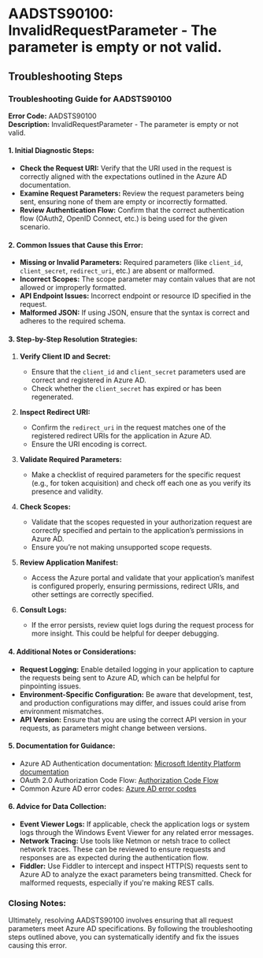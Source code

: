 
# AADSTS90100: InvalidRequestParameter - The parameter is empty or not valid.


## Troubleshooting Steps
### Troubleshooting Guide for AADSTS90100

**Error Code:** AADSTS90100  
**Description:** InvalidRequestParameter - The parameter is empty or not valid.

#### 1. Initial Diagnostic Steps:
- **Check the Request URI:** Verify that the URI used in the request is correctly aligned with the expectations outlined in the Azure AD documentation.
- **Examine Request Parameters:** Review the request parameters being sent, ensuring none of them are empty or incorrectly formatted.
- **Review Authentication Flow:** Confirm that the correct authentication flow (OAuth2, OpenID Connect, etc.) is being used for the given scenario.

#### 2. Common Issues that Cause this Error:
- **Missing or Invalid Parameters:** Required parameters (like `client_id`, `client_secret`, `redirect_uri`, etc.) are absent or malformed.
- **Incorrect Scopes:** The scope parameter may contain values that are not allowed or improperly formatted.
- **API Endpoint Issues:** Incorrect endpoint or resource ID specified in the request.
- **Malformed JSON:** If using JSON, ensure that the syntax is correct and adheres to the required schema.

#### 3. Step-by-Step Resolution Strategies:
1. **Verify Client ID and Secret:**
   - Ensure that the `client_id` and `client_secret` parameters used are correct and registered in Azure AD.
   - Check whether the `client_secret` has expired or has been regenerated.

2. **Inspect Redirect URI:**
   - Confirm the `redirect_uri` in the request matches one of the registered redirect URIs for the application in Azure AD.
   - Ensure the URI encoding is correct.

3. **Validate Required Parameters:**
   - Make a checklist of required parameters for the specific request (e.g., for token acquisition) and check off each one as you verify its presence and validity.

4. **Check Scopes:**
   - Validate that the scopes requested in your authorization request are correctly specified and pertain to the application’s permissions in Azure AD.
   - Ensure you’re not making unsupported scope requests.

5. **Review Application Manifest:**
   - Access the Azure portal and validate that your application’s manifest is configured properly, ensuring permissions, redirect URIs, and other settings are correctly specified.

6. **Consult Logs:**
   - If the error persists, review quiet logs during the request process for more insight. This could be helpful for deeper debugging.

#### 4. Additional Notes or Considerations:
- **Request Logging:** Enable detailed logging in your application to capture the requests being sent to Azure AD, which can be helpful for pinpointing issues.
- **Environment-Specific Configuration:** Be aware that development, test, and production configurations may differ, and issues could arise from environment mismatches.
- **API Version:** Ensure that you are using the correct API version in your requests, as parameters might change between versions.

#### 5. Documentation for Guidance:
- Azure AD Authentication documentation: [Microsoft Identity Platform documentation](https://docs.microsoft.com/en-us/azure/active-directory/develop/)
- OAuth 2.0 Authorization Code Flow: [Authorization Code Flow](https://docs.microsoft.com/en-us/azure/active-directory/develop/v2-oauth2-auth-code)
- Common Azure AD error codes: [Azure AD error codes](https://learn.microsoft.com/en-us/azure/active-directory/develop/reference-aad-error-codes)

#### 6. Advice for Data Collection:
- **Event Viewer Logs:** If applicable, check the application logs or system logs through the Windows Event Viewer for any related error messages.
- **Network Tracing:** Use tools like Netmon or netsh trace to collect network traces. These can be reviewed to ensure requests and responses are as expected during the authentication flow.
- **Fiddler:** Use Fiddler to intercept and inspect HTTP(S) requests sent to Azure AD to analyze the exact parameters being transmitted. Check for malformed requests, especially if you're making REST calls.

### Closing Notes:
Ultimately, resolving AADSTS90100 involves ensuring that all request parameters meet Azure AD specifications. By following the troubleshooting steps outlined above, you can systematically identify and fix the issues causing this error.